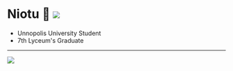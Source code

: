 # Niotu 🔮  ![](https://komarev.com/ghpvc/?username=niotu&color=blue)

* Unnopolis University Student
* 7th Lyceum's Graduate 

***

<img src="https://i.pinimg.com/originals/3e/8f/76/3e8f768b92d7556e6d6edf83d4e09c78.gif">
